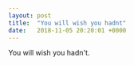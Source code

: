 ```yaml
---
layout: post
title:  "You will wish you hadnt"
date:   2018-11-05 20:20:01 +0000
---
```

You will wish you hadn't.

